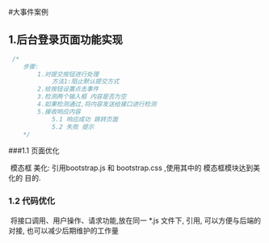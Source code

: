 #大事件案例

## 1.后台登录页面功能实现

```js
 /*
    步骤:
        1.对提交按钮进行处理
            方法1:阻止默认提交方式
        2.给按钮设置点击事件
        3.检测两个输入框 内容是否为空
        4.如果检测通过,将内容发送给接口进行检测
        5.接收响应内容
            5.1 响应成功 跳转页面
            5.2 失败 提示
    */
```

###1.1 页面优化

​			模态框 美化: 引用bootstrap.js  和 bootstrap.css ,使用其中的 模态框模块达到美化的 目的.

### 1.2 代码优化

​			将接口调用、用户操作、请求功能,放在同一 *.js 文件下, 引用,  可以方便与后端的对接,  也可以减少后期维护的工作量